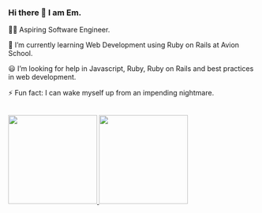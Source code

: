 ### Hi there 👋 I am Em.

🧑‍💻 Aspiring Software Engineer.

📝 I’m currently learning Web Development using Ruby on Rails at Avion School.

😃 I’m looking for help in Javascript, Ruby, Ruby on Rails and best practices in web development.

⚡ Fun fact: I can wake myself up from an impending nightmare.

<br/>

<a href="https://github.com/Em-Arce">
  <img height="180em" src="https://github-readme-stats.vercel.app/api?username=Em-Arce&count_private=true&include_all_commits=true&theme=graywhite&show_icons=true" />
  <img height="180em" src="https://github-readme-stats.vercel.app/api/top-langs/?username=Em-Arce&theme=buefy&layout=compact" />
</a>

<br/>

<!--
**Em-Arce/Em-Arce** is a ✨ _special_ ✨ repository because its `README.md` (this file) appears on your GitHub profile.

Here are some ideas to get you started:

- 🔭 I’m currently working on ...
- 🌱 I’m currently learning ...
- 👯 I’m looking to collaborate on ...
- 🤔 I’m looking for help with ...
- 💬 Ask me about ...
- 📫 How to reach me: ...
- 😄 Pronouns: ...
- ⚡ Fun fact: ...
-->

